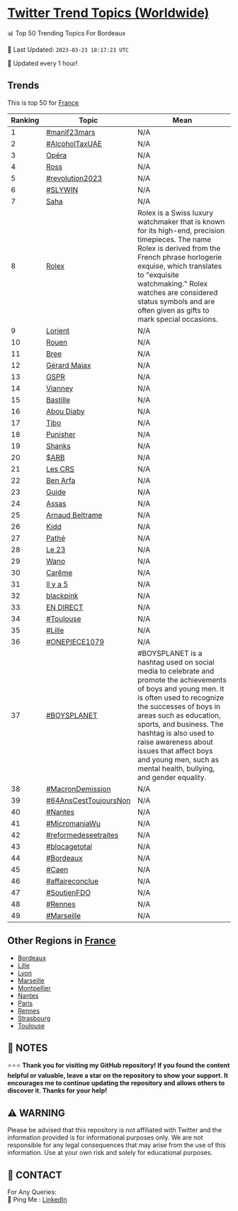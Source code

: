 [Twitter Trend Topics (Worldwide)](https://github.com/ErcinDedeoglu/Twitter-Trend-Topics)
==========


📊 Top 50 Trending Topics For Bordeaux

📆 Last Updated: `2023-03-23 18:17:23 UTC`

🔧 Updated every 1 hour!


## Trends

This is top 50 for [France](</France>)

| Ranking | Topic | Mean |
| ------- | ------------ | ------------ |
| 1 | [#manif23mars](http://twitter.com/search?q=%23manif23mars) | N/A |
| 2 | [#AlcoholTaxUAE](http://twitter.com/search?q=%23AlcoholTaxUAE) | N/A |
| 3 | [Opéra](http://twitter.com/search?q=Op%c3%a9ra) | N/A |
| 4 | [Ross](http://twitter.com/search?q=Ross) | N/A |
| 5 | [#revolution2023](http://twitter.com/search?q=%23revolution2023) | N/A |
| 6 | [#SLYWIN](http://twitter.com/search?q=%23SLYWIN) | N/A |
| 7 | [Saha](http://twitter.com/search?q=Saha) | N/A |
| 8 | [Rolex](http://twitter.com/search?q=Rolex) | Rolex is a Swiss luxury watchmaker that is known for its high-end, precision timepieces. The name Rolex is derived from the French phrase horlogerie exquise, which translates to "exquisite watchmaking." Rolex watches are considered status symbols and are often given as gifts to mark special occasions. |
| 9 | [Lorient](http://twitter.com/search?q=Lorient) | N/A |
| 10 | [Rouen](http://twitter.com/search?q=Rouen) | N/A |
| 11 | [Bree](http://twitter.com/search?q=Bree) | N/A |
| 12 | [Gérard Majax](http://twitter.com/search?q=G%c3%a9rard+Majax) | N/A |
| 13 | [GSPR](http://twitter.com/search?q=GSPR) | N/A |
| 14 | [Vianney](http://twitter.com/search?q=Vianney) | N/A |
| 15 | [Bastille](http://twitter.com/search?q=Bastille) | N/A |
| 16 | [Abou Diaby](http://twitter.com/search?q=Abou+Diaby) | N/A |
| 17 | [Tibo](http://twitter.com/search?q=Tibo) | N/A |
| 18 | [Punisher](http://twitter.com/search?q=Punisher) | N/A |
| 19 | [Shanks](http://twitter.com/search?q=Shanks) | N/A |
| 20 | [$ARB](http://twitter.com/search?q=%24ARB) | N/A |
| 21 | [Les CRS](http://twitter.com/search?q=Les+CRS) | N/A |
| 22 | [Ben Arfa](http://twitter.com/search?q=Ben+Arfa) | N/A |
| 23 | [Guide](http://twitter.com/search?q=Guide) | N/A |
| 24 | [Assas](http://twitter.com/search?q=Assas) | N/A |
| 25 | [Arnaud Beltrame](http://twitter.com/search?q=Arnaud+Beltrame) | N/A |
| 26 | [Kidd](http://twitter.com/search?q=Kidd) | N/A |
| 27 | [Pathé](http://twitter.com/search?q=Path%c3%a9) | N/A |
| 28 | [Le 23](http://twitter.com/search?q=Le+23) | N/A |
| 29 | [Wano](http://twitter.com/search?q=Wano) | N/A |
| 30 | [Carême](http://twitter.com/search?q=Car%c3%aame) | N/A |
| 31 | [Il y a 5](http://twitter.com/search?q=Il+y+a+5) | N/A |
| 32 | [blackpink](http://twitter.com/search?q=blackpink) | N/A |
| 33 | [EN DIRECT](http://twitter.com/search?q=EN+DIRECT) | N/A |
| 34 | [#Toulouse](http://twitter.com/search?q=%23Toulouse) | N/A |
| 35 | [#Lille](http://twitter.com/search?q=%23Lille) | N/A |
| 36 | [#ONEPIECE1079](http://twitter.com/search?q=%23ONEPIECE1079) | N/A |
| 37 | [#BOYSPLANET](http://twitter.com/search?q=%23BOYSPLANET) | #BOYSPLANET is a hashtag used on social media to celebrate and promote the achievements of boys and young men. It is often used to recognize the successes of boys in areas such as education, sports, and business. The hashtag is also used to raise awareness about issues that affect boys and young men, such as mental health, bullying, and gender equality. |
| 38 | [#MacronDemission](http://twitter.com/search?q=%23MacronDemission) | N/A |
| 39 | [#64AnsCestToujoursNon](http://twitter.com/search?q=%2364AnsCestToujoursNon) | N/A |
| 40 | [#Nantes](http://twitter.com/search?q=%23Nantes) | N/A |
| 41 | [#MicromaniaWu](http://twitter.com/search?q=%23MicromaniaWu) | N/A |
| 42 | [#reformedeseetraites](http://twitter.com/search?q=%23reformedeseetraites) | N/A |
| 43 | [#blocagetotal](http://twitter.com/search?q=%23blocagetotal) | N/A |
| 44 | [#Bordeaux](http://twitter.com/search?q=%23Bordeaux) | N/A |
| 45 | [#Caen](http://twitter.com/search?q=%23Caen) | N/A |
| 46 | [#affaireconclue](http://twitter.com/search?q=%23affaireconclue) | N/A |
| 47 | [#SoutienFDO](http://twitter.com/search?q=%23SoutienFDO) | N/A |
| 48 | [#Rennes](http://twitter.com/search?q=%23Rennes) | N/A |
| 49 | [#Marseille](http://twitter.com/search?q=%23Marseille) | N/A |



## Other Regions in [France](</France>)

* [Bordeaux](</France/Bordeaux.md>)
* [Lille](</France/Lille.md>)
* [Lyon](</France/Lyon.md>)
* [Marseille](</France/Marseille.md>)
* [Montpellier](</France/Montpellier.md>)
* [Nantes](</France/Nantes.md>)
* [Paris](</France/Paris.md>)
* [Rennes](</France/Rennes.md>)
* [Strasbourg](</France/Strasbourg.md>)
* [Toulouse](</France/Toulouse.md>)



## 📝 NOTES

⭐⭐⭐ **Thank you for visiting my GitHub repository! If you found the content helpful or valuable, leave a star on the repository to show your support. It encourages me to continue updating the repository and allows others to discover it. Thanks for your help!**


## ⚠️ WARNING

Please be advised that this repository is not affiliated with Twitter and the information provided is for informational purposes only. We are not responsible for any legal consequences that may arise from the use of this information. Use at your own risk and solely for educational purposes.


## 📨 CONTACT

 For Any Queries:  
            🏓 Ping Me : [LinkedIn](https://www.linkedin.com/in/ercindedeoglu/)
